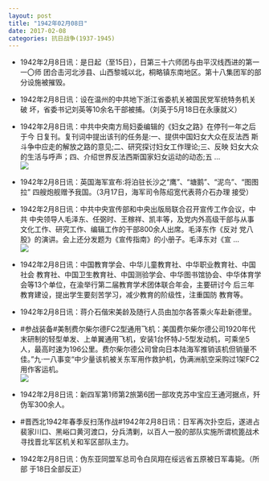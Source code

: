 ```yaml
---
layout: post
title: "1942年02月08日"
date: 2017-02-08
categories: 抗日战争(1937-1945)
---
```


<meta name="referrer" content="no-referrer" />

- 1942年2月8日讯：是日起（至15日），日第三十六师团与由平汉线西进的第一一〇师 团合击河北涉县、山西黎城以北，桐略镇东南地区。第十八集团军的部 分设施被摧毁。 

- 1942年2月8日讯：设在温州的中共地下浙江省委机关被国民党军统特务机关破 坏，省委书记刘英等10余名干部被捕。（刘英于5月18日在永康就义） 

- 1942年2月8日讯：中共中央南方局妇委编辑的《妇女之路》在停刊一年之后于今 日复刊。复刊词中提出该刊的任务是:一、提供中国妇女大众在反法西 斯斗争中应走的解放之路的意见;二、研究探讨妇女工作理论;三、反映 妇女大众的生活与呼声；四、介绍世界反法西斯国家妇女运动的动态;五 ... <br/><img src="https://ww2.sinaimg.cn/large/aca367d8jw1fcjb9zbuzej20c80903zl.jpg" />

- 1942年2月8日讯：英国海军宣布:将泊驻长沙之“鹰”、“塘鹅”、“泥鸟”、“图图拉” 四艘炮舰赠予我国。（3月17日，海军司令陈绍宽代表蒋介石办理 接受） 

- 1942年2月8日讯：中共中央宣传部和中央出版局联合召开宣传工作会议，中共 中央领导人毛泽东、任弼时、王稼祥、凯丰等，及党内外高级干部与从事 文化工作、研究工作、编辑工作的干部800余人出席。毛泽东作《反对 党八股》的演讲。会上还分发题为《宣传指南》的小册子。毛泽东对《宣 ... <br/><img src="https://ww2.sinaimg.cn/large/aca367d8jw1fcj7t2bsl6j20c8090ab6.jpg" />

- 1942年2月8日讯：中国教育学会、中华儿童教育社、中华职业教育社、中国社会 教育社、中国卫生教育社、中国测验学会、中华图书馆协会、中华体育学 会等13个单位，在渝举行第二届教育学术团体联合年会，主要研讨今 后三年教育建设，提出学生要刻苦学习，减少教育的阶级性，注重国防 教育等。 

- 1942年2月8日讯：蒋介石偕宋美龄及随行人员由加尔各答乘火车赴新德里。 

- #参战装备#美制费尔柴尔德FC2型通用飞机：美国费尔柴尔德公司1920年代末研制的轻型单发、上单翼通用飞机，安装1台怀特J-5型发动机，可乘坐5人，最高时速为196公里。费尔柴尔德公司曾向日本陆海军推销该机但销量不佳。”九·一八事变“中少量该机被关东军用作救护机，伪满洲航空采购过1架FC2用作客运机。 <br/><img src="https://ww3.sinaimg.cn/large/aca367d8jw1fcity5sry7j20dc0tnwio.jpg" />

- 1942年2月8日讯：新四军第1师第2旅第6团一部攻克苏中宝应王通河据点，歼伪军300余人。 

- #晋西北1942年春季反扫荡作战#1942年2月8日讯：日军再次扑空后，遂进占裴家川口、黑峪口黄河渡口，分兵清剿，以百人一股的部队实施所谓梳篦战术寻找晋北军区机关和军区部队主力。 

- 1942年2月8日讯：伪东亚同盟军总司令白凤翔在绥远省五原被日军毒毙。（所部 于18日全部反正） 

